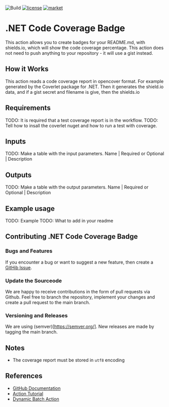 ![Build](https://github.com/simon-k/dotnet-code-coverage-badge/workflows/CI/badge.svg?branch=main)
[![license](https://img.shields.io/badge/License-MIT-purple.svg)](LICENSE)
[![market](https://img.shields.io/badge/Get_it-on_the_Marketplace-informational.svg)](https://github.com/marketplace/actions/dotnet-code-coverage-badge)

# .NET Code Coverage Badge
This action allows you to create badges for your README.md, with shields.io, which will show the code coverage percentage. This action does not need to push anything to your repository - it will use a gist instead. 

## How it Works
This action reads a code coverage report in opencover format. For example generated by the Coverlet package for .NET. Then it generates the shield.io data, and if 
a gist secret and filename is give, then the shields.io 

## Requirements
TODO: It is required that a test coverage report is in the workflow. 
TODO: Tell how to insall the coverlet nuget and how to run a test with coverage. 

## Inputs
TODO: Make a table with the input parameters. Name | Required or Optional | Description

## Outputs

TODO: Make a table with the output parameters. Name | Required or Optional | Description

## Example usage
TODO: Example
TODO: What to add in your readme

## Contributing .NET Code Coverage Badge
### Bugs and Features
If you encounter a bug or want to suggest a new feature, then create a [GitHib Issue](https://github.com/simon-k/dotnet-code-coverage-badge/issues).

### Update the Sourceode
We are happy to receive contributions in the form of pull requests via Github. Feel free to branch the repository, implement your changes and create a pull request to the main branch.

### Versioning and Releases
We are using (semver)[https://semver.org/]. 
New releases are made by tagging the main branch.

## Notes
* The coverage report must be stored in ```utf8``` encoding

## References
* [GitHub Documentation](https://docs.github.com/en/actions/creating-actions/creating-a-javascript-action)
* [Action Tutorial](https://medium.com/better-programming/4-steps-to-creating-a-custom-github-action-d67c4cf0445a)
* [Dynamic Batch Action](https://github.com/Schneegans/dynamic-badges-action)
